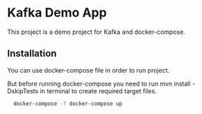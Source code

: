 
# Kafka Demo App

This project is a demo project for Kafka and docker-compose. 

## Installation

You can use docker-compose file in order to run project.

But before running docker-compose you need to run mvn install -DskipTests in terminal to create required target files.
```bash
  docker-compose -f docker-compose up
```
